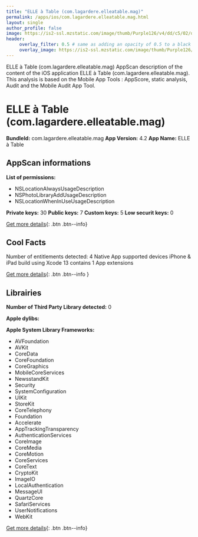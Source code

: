 ```yaml
---
title: "ELLE à Table (com.lagardere.elleatable.mag)"
permalink: /apps/ios/com.lagardere.elleatable.mag.html
layout: single
author_profile: false
image: https://is2-ssl.mzstatic.com/image/thumb/Purple126/v4/dd/c5/02/ddc50283-35b6-c6af-ead2-6826a93e664e/AppIcon-1x_U007emarketing-0-7-0-85-220.png/512x512bb.jpg
header: 
     overlay_filter: 0.5 # same as adding an opacity of 0.5 to a black background
     overlay_image: https://is2-ssl.mzstatic.com/image/thumb/Purple126/v4/dd/c5/02/ddc50283-35b6-c6af-ead2-6826a93e664e/AppIcon-1x_U007emarketing-0-7-0-85-220.png/512x512bb.jpg
---
```

ELLE à Table (com.lagardere.elleatable.mag) AppScan description of the content of the iOS application ELLE à Table (com.lagardere.elleatable.mag). This analysis is based on the Mobile App Tools : AppScore, static analysis, Audit and the Mobile Audit App Tool.

# ELLE à Table (com.lagardere.elleatable.mag)

**BundleId:** com.lagardere.elleatable.mag
**App Version:** 4.2
**App Name:** ELLE à Table


## AppScan informations 

**List of permissions:** 
- NSLocationAlwaysUsageDescription
- NSPhotoLibraryAddUsageDescription
- NSLocationWhenInUseUsageDescription
  
  
**Private keys:** 30
**Public keys:** 7
**Custom keys:** 5
**Low securit keys:** 0
  
[Get more details](/pricing.html){: .btn .btn--info}

## Cool Facts

Number of entitlements detected: 4
Native App
supported devices iPhone & iPad
build using Xcode 13
contains 1 App extensions
  
[Get more details](/pricing.html){: .btn .btn--info }

## Librairies 
**Number of Third Party Library detected:** 0


**Apple dylibs:**


**Apple System Library Frameworks:**
- AVFoundation
- AVKit
- CoreData
- CoreFoundation
- CoreGraphics
- MobileCoreServices
- NewsstandKit
- Security
- SystemConfiguration
- UIKit
- StoreKit
- CoreTelephony
- Foundation
- Accelerate
- AppTrackingTransparency
- AuthenticationServices
- CoreImage
- CoreMedia
- CoreMotion
- CoreServices
- CoreText
- CryptoKit
- ImageIO
- LocalAuthentication
- MessageUI
- QuartzCore
- SafariServices
- UserNotifications
- WebKit


  
[Get more details](/pricing.html){: .btn .btn--info}

